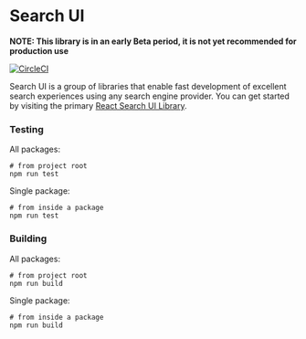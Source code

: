 # Search UI

**NOTE: This library is in an early Beta period, it is not yet recommended for production use**

[![CircleCI](https://circleci.com/gh/elastic/search-ui/tree/master.svg?style=svg&circle-token=c637bc2af60035a1f4cb5367071999ced238be76)](https://circleci.com/gh/elastic/search-ui/tree/master)

Search UI is a group of libraries that enable fast development of excellent search experiences using any search engine provider.
You can get started by visiting the primary [React Search UI Library](packages/react-search-ui/README.md).

### Testing

All packages:

```shell
# from project root
npm run test
```

Single package:

```shell
# from inside a package
npm run test
```

### Building

All packages:

```shell
# from project root
npm run build
```

Single package:

```shell
# from inside a package
npm run build
```
